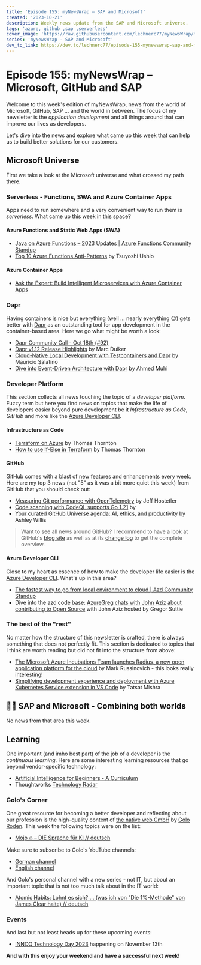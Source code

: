 ```yaml
---
title: 'Episode 155: myNewsWrap – SAP and Microsoft'
created: '2023-10-21'
description: Weekly news update from the SAP and Microsoft universe.
tags: 'azure, github ,sap ,serverless'
cover_image: 'https://raw.githubusercontent.com/lechnerc77/myNewsWrap/main/episodes/cover-images/episode155small.png'
series: 'myNewsWrap - SAP and Microsoft'
dev_to_link: https://dev.to/lechnerc77/episode-155-mynewswrap-sap-and-microsoft-3ha6
---
```


# Episode 155: myNewsWrap – Microsoft, GitHub and SAP

Welcome to this week's edition of myNewsWrap, news from the world of Microsoft, GitHub, SAP ... and the world in between. The focus of my newsletter is the *application development* and all things around that can improve our lives as developers.

Let's dive into the news and explore what came up this week that can help us to build better solutions for our customers.

## Microsoft Universe

First we take a look at the Microsoft universe and what crossed my path there.

### Serverless - Functions, SWA and Azure Container Apps

Apps need to run somewhere and a very convenient way to run them is *serverless*. What came up this week in this space?

#### Azure Functions and Static Web Apps (SWA)

* [Java on Azure Functions – 2023 Updates | Azure Functions Community Standup](https://www.youtube.com/live/-8DKheQF1BE?si=q3s4-a-ZmnWSTZxb)
* [Top 10 Azure Functions Anti-Patterns](https://tsuyoshiushio.medium.com/top-10-azure-functions-anti-patterns-690ccff04a58) by Tsuyoshi Ushio

#### Azure Container Apps

* [Ask the Expert: Build Intelligent Microservices with Azure Container Apps](https://www.youtube.com/live/8HsNpCkYV5o?si=XC3ocItIY_xrsXl8)

### Dapr

Having containers is nice but everything (well ... nearly everything 😉) gets better with [Dapr](https://dapr.io/) as an outstanding tool for app development in the container-based area. Here we go what might be worth a look:

* [Dapr Community Call - Oct 18th (#92)](https://youtu.be/uQHxsPCxbFk?si=ym9ch1B9GqHgg7q3)
* [Dapr v1.12 Release Highlights](https://www.diagrid.io/blog/dapr-v1-12-release-highlights) by Marc Duiker
* [Cloud-Native Local Development with Testcontainers and Dapr](https://www.diagrid.io/blog/cloud-native-local-development) by Mauricio Salatino
* [Dive into Event-Driven Architecture with Dapr](https://www.iamachs.com/p/dive-into-event-driven-architecture-with-dapr/) by Ahmed Muhi

### Developer Platform

This section collects all news touching the topic of a *developer platform*. Fuzzy term but here you find news on topics that make the life of developers easier beyond pure development be it *Infrastructure as Code*, *GitHub* and more like the [Azure Developer CLI](https://github.com/Azure/azure-dev).  

#### Infrastructure as Code

* [Terraform on Azure](https://github.com/thomast1906/terraform-on-azure) by Thomas Thornton
* [How to use If-Else in Terraform](https://thomasthornton.cloud/2023/10/16/how-to-use-if-else-in-terraform/) by Thomas Thornton

#### GitHub

GitHub comes with a blast of new features and enhancements every week. Here are my top 3 news (not "5" as it was a bit more quiet this week) from GitHub that you should check out:

* [Measuring Git performance with OpenTelemetry](https://github.blog/2023-10-16-measuring-git-performance-with-opentelemetry/) by Jeff Hostetler
* [Code scanning with CodeQL supports Go 1.21](https://github.blog/changelog/2023-10-20-code-scanning-with-codeql-supports-go-1-21/) by
* [Your curated GitHub Universe agenda: AI, ethics, and productivity](https://github.blog/2023-10-17-your-curated-github-universe-agenda-ai-ethics-and-productivity/) by Ashley Willis

> Want to see all news around GitHub? I recommend to have a look at GitHub's [blog site](https://github.blog/) as well as at its [change log](https://github.blog/changelog/) to get the complete overview.

#### Azure Developer CLI

Close to my heart as essence of how to make the developer life easier is the [Azure Developer CLI](https://github.com/Azure/azure-dev). What's up in this area?

* [The fastest way to go from local environment to cloud | Azd Community Standup](https://www.youtube.com/live/2Scg0zzbzkg?si=QkCRsLla3pkAQCNN)
* Dive into the azd code base: [AzureGreg chats with John Aziz about contributing to Open Source](https://www.youtube.com/live/zgoj8QK3UAM?si=W-M5sEw8a4k9JUtS) with John Aziz hosted by Gregor Suttie

### The best of the "rest"

No matter how the structure of this newsletter is crafted, there is always something that does not perfectly fit. This section is dedicated to topics that I think are worth reading but did not fit into the structure from above:

* [The Microsoft Azure Incubations Team launches Radius, a new open application platform for the cloud](https://azure.microsoft.com/blog/the-microsoft-azure-incubations-team-launches-radius-a-new-open-application-platform-for-the-cloud?wt.mc_id=AZ-MVP-5004195) by  Mark Russinovich - this looks really interesting!
* [Simplifying development experience and deployment with Azure Kubernetes Service extension in VS Code](https://techcommunity.microsoft.com/t5/azure-infrastructure-blog/simplifying-development-experience-and-deployment-with-azure/ba-p/3932193?wt.mc_id=AZ-MVP-5004195) by Tatsat Mishra

## 🐱‍👤 SAP and Microsoft - Combining both worlds

No news from that area this week.

## Learning

One important (and imho best part) of the job of a developer is the *continuous learning*. Here are some interesting learning resources that go beyond vendor-specific technology:

* [Artificial Intelligence for Beginners - A Curriculum](https://microsoft.github.io/AI-For-Beginners/)
* Thoughtworks [Technology Radar](https://www.thoughtworks.com/content/dam/thoughtworks/documents/radar/2023/09/tr_technology_radar_vol_29_en.pdf)

### Golo's Corner

One great resource for becoming a better developer and reflecting about our profession is the high-quality content of [the native web GmbH](https://thenativeweb.io/) by [Golo Roden](https://twitter.com/goloroden). This week the following topics were on the list:

* [Mojo 🔥 – DIE Sprache für KI // deutsch](https://youtu.be/5NdIq1nZmKM?si=79Fcryj9jPWWzkxW)

Make sure to subscribe to Golo's YouTube channels:

* [German channel](https://www.youtube.com/@thenativeweb)
* [English channel](https://www.youtube.com/@thenativeweb-en)

And Golo's personal channel with a new series - not IT, but about an important topic that is not too much talk about in the IT world:

* [Atomic Habits: Lohnt es sich? … (was ich von "Die 1%-Methode" von James Clear halte) // deutsch](https://youtu.be/mOdzOPxKick?si=UJ69j_TSWEvXAR9J)

### Events

And last but not least heads up for these upcoming events:

* [INNOQ Technology Day 2023](https://technologyday.innoq.com/) happening on November 13th

**And with this enjoy your weekend and have a successful next week!**
